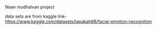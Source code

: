 Naan mudhalvan project 






data sets are from kaggle link- https://www.kaggle.com/datasets/tapakah68/facial-emotion-recognition
